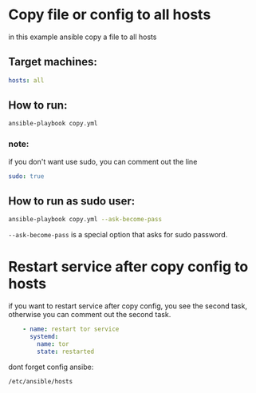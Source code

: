# Copy file or config to all hosts

in this example ansible copy a file to all hosts

## Target machines:

```YAML
hosts: all
```

## How to run:

```BASH
ansible-playbook copy.yml
```

### note:

if you don't want use sudo, you can comment out the line

```YAML
sudo: true
```

## How to run as sudo user:

```BASH
ansible-playbook copy.yml --ask-become-pass
```

`--ask-become-pass` is a special option that asks for sudo password.

# Restart service after copy config to hosts

if you want to restart service after copy config, you see the second task, otherwise you can comment out the second task.

```YAML
    - name: restart tor service
      systemd:
        name: tor
        state: restarted
```

dont forget config ansibe:

`/etc/ansible/hosts`
